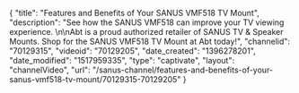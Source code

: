 {
    "title": "Features and Benefits of Your SANUS VMF518 TV Mount",
    "description": "See how the SANUS VMF518 can improve your TV viewing experience. \n\nAbt is a proud authorized retailer of SANUS TV & Speaker Mounts. Shop for the SANUS VMF518 TV Mount at Abt today!",
    "channelid": "70129315",
    "videoid": "70129205",
    "date_created": "1396278201",
    "date_modified": "1517959335",
    "type": "captivate",
    "layout": "channelVideo",
    "url": "\/sanus-channel\/features-and-benefits-of-your-sanus-vmf518-tv-mount\/70129315-70129205"
}